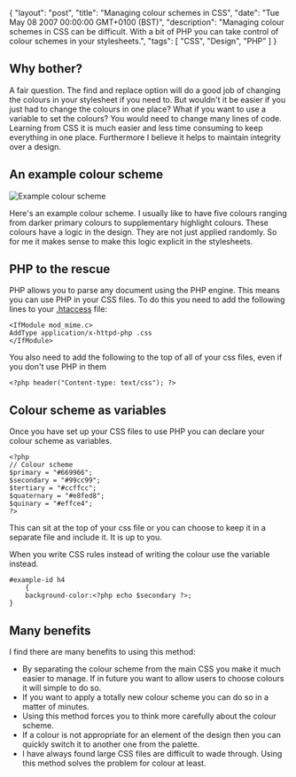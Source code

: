 {
  "layout": "post",
  "title": "Managing colour schemes in CSS",
  "date": "Tue May 08 2007 00:00:00 GMT+0100 (BST)",
  "description": "Managing colour schemes in CSS can be difficult. With a bit of PHP you can take control of colour schemes in your stylesheets.",
  "tags": [
    "CSS",
    "Design",
    "PHP"
  ]
}

## Why bother?

A fair question. The find and replace option will do a good job of changing the colours in your stylesheet if you need to. But wouldn't it be easier if you just had to change the colours in one place? What if you want to use a variable to set the colours? You would need to change many lines of code. Learning from CSS it is much easier and less time consuming to keep everything in one place. Furthermore I believe it helps to maintain integrity over a design.

## An example colour scheme

![Example colour scheme][1] 

Here's an example colour scheme. I usually like to have five colours ranging from darker primary colours to supplementary highlight colours. These colours have a logic in the design. They are not just applied randomly. So for me it makes sense to make this logic explicit in the stylesheets. 

## PHP to the rescue

PHP allows you to parse any document using the PHP engine. This means you can use PHP in your CSS files. To do this you need to add the following lines to your [.htaccess][2] file: 

    <IfModule mod_mime.c>
    AddType application/x-httpd-php .css
    </IfModule>

You also need to add the following to the top of all of your css files, even if you don't use PHP in them 

    <?php header("Content-type: text/css"); ?>

## Colour scheme as variables

Once you have set up your CSS files to use PHP you can declare your colour scheme as variables. 

    <?php
    // Colour scheme
    $primary = "#669966";
    $secondary = "#99cc99";
    $tertiary = "#ccffcc";
    $quaternary = "#e8fed8";
    $quinary = "#effce4";
    ?>

This can sit at the top of your css file or you can choose to keep it in a separate file and include it. It is up to you.

When you write CSS rules instead of writing the colour use the variable instead. 

    #example-id h4
        {
        background-color:<?php echo $secondary ?>;
    }

## Many benefits

I find there are many benefits to using this method:

* By separating the colour scheme from the main CSS you make it much easier to manage. If in future you want to allow users to choose colours it will simple to do so.
* If you want to apply a totally new colour scheme you can do so in a matter of minutes.
* Using this method forces you to think more carefully about the colour scheme.
* If a colour is not appropriate for an element of the design then you can quickly switch it to another one from the palette.
* I have always found large CSS files are difficult to wade through. Using this method solves the problem for colour at least.

 [1]: http://shapeshed.com/images/articles/color_scheme.png 
 [2]: http://httpd.apache.org/docs/1.3/howto/htaccess.html
